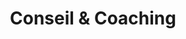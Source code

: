 ---
title: "Conseil & Coaching"
icon: "🚀"
order: 3
description: "Prenez de la hauteur avec un regard extérieur sur votre organisation, pratiques tech et product. Accompagnement personnalisé et formation sur mesure."
features:
  - "Tech advisor"
  - "Sparing partner"
  - "Formation équipes"
feature_type: "tags"
keywords:
  - "Craftmanship"
  - "Agilité"
  - "Orga"
  - "Productivité"
---